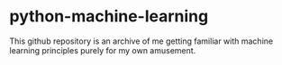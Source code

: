 # python-machine-learning

This github repository is an archive of me getting familiar with machine learning principles purely for my own amusement. 
